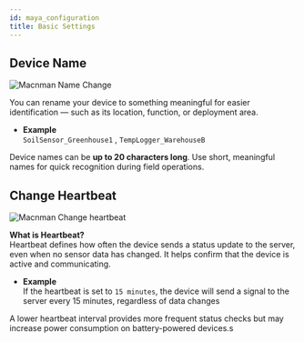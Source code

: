 ```yaml
---
id: maya_configuration
title: Basic Settings
---
```


## Device Name

![Macnman Name Change](/img/controller/lora-controller-macset/controller_name_change.svg)

You can rename your device to something meaningful for easier identification — such as its location, function, or deployment area.

- **Example**  
  `SoilSensor_Greenhouse1` , `TempLogger_WarehouseB`

Device names can be **up to 20 characters long**. Use short, meaningful names for quick recognition during field operations.

## Change Heartbeat

![Macnman Change heartbeat](/img/controller/lora-controller-macset/heartbeat_controller.svg)

**What is Heartbeat?**  
Heartbeat defines how often the device sends a status update to the server, even when no sensor data has changed. It helps confirm that the device is active and communicating.

- **Example**  
  If the heartbeat is set to `15 minutes`, the device will send a signal to the server every 15 minutes, regardless of data changes

A lower heartbeat interval provides more frequent status checks but may increase power consumption on battery-powered devices.s
